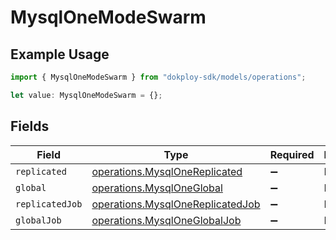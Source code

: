 # MysqlOneModeSwarm

## Example Usage

```typescript
import { MysqlOneModeSwarm } from "dokploy-sdk/models/operations";

let value: MysqlOneModeSwarm = {};
```

## Fields

| Field                                                                                | Type                                                                                 | Required                                                                             | Description                                                                          |
| ------------------------------------------------------------------------------------ | ------------------------------------------------------------------------------------ | ------------------------------------------------------------------------------------ | ------------------------------------------------------------------------------------ |
| `replicated`                                                                         | [operations.MysqlOneReplicated](../../models/operations/mysqlonereplicated.md)       | :heavy_minus_sign:                                                                   | N/A                                                                                  |
| `global`                                                                             | [operations.MysqlOneGlobal](../../models/operations/mysqloneglobal.md)               | :heavy_minus_sign:                                                                   | N/A                                                                                  |
| `replicatedJob`                                                                      | [operations.MysqlOneReplicatedJob](../../models/operations/mysqlonereplicatedjob.md) | :heavy_minus_sign:                                                                   | N/A                                                                                  |
| `globalJob`                                                                          | [operations.MysqlOneGlobalJob](../../models/operations/mysqloneglobaljob.md)         | :heavy_minus_sign:                                                                   | N/A                                                                                  |